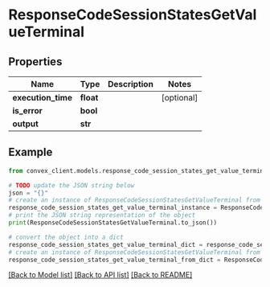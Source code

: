 # ResponseCodeSessionStatesGetValueTerminal


## Properties

Name | Type | Description | Notes
------------ | ------------- | ------------- | -------------
**execution_time** | **float** |  | [optional] 
**is_error** | **bool** |  | 
**output** | **str** |  | 

## Example

```python
from convex_client.models.response_code_session_states_get_value_terminal import ResponseCodeSessionStatesGetValueTerminal

# TODO update the JSON string below
json = "{}"
# create an instance of ResponseCodeSessionStatesGetValueTerminal from a JSON string
response_code_session_states_get_value_terminal_instance = ResponseCodeSessionStatesGetValueTerminal.from_json(json)
# print the JSON string representation of the object
print(ResponseCodeSessionStatesGetValueTerminal.to_json())

# convert the object into a dict
response_code_session_states_get_value_terminal_dict = response_code_session_states_get_value_terminal_instance.to_dict()
# create an instance of ResponseCodeSessionStatesGetValueTerminal from a dict
response_code_session_states_get_value_terminal_from_dict = ResponseCodeSessionStatesGetValueTerminal.from_dict(response_code_session_states_get_value_terminal_dict)
```
[[Back to Model list]](../README.md#documentation-for-models) [[Back to API list]](../README.md#documentation-for-api-endpoints) [[Back to README]](../README.md)


